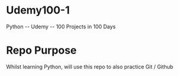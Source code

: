 # Udemy100-1
Python -- Udemy -- 100 Projects in 100 Days 

# Repo Purpose
Whilst learning Python, will use this repo to also practice Git / Github
